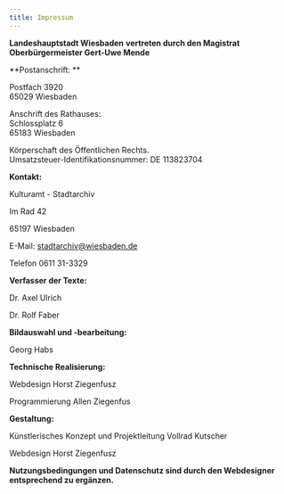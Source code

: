 ```yaml
---
title: Impressum
---
```


**Landeshauptstadt Wiesbaden**
**vertreten durch den Magistrat**
**Oberbürgermeister Gert-Uwe Mende**

**Postanschrift: **

Postfach 3920  
65029 Wiesbaden

Anschrift des Rathauses:  
Schlossplatz 6  
65183 Wiesbaden

Körperschaft des Öffentlichen Rechts.  
Umsatzsteuer-Identifikationsnummer: DE 113823704

**Kontakt:**


Kulturamt - Stadtarchiv

Im Rad 42

65197 Wiesbaden

E-Mail: stadtarchiv@wiesbaden.de

Telefon 0611 31-3329

**Verfasser der Texte:**

Dr. Axel Ulrich

Dr. Rolf Faber

**Bildauswahl und -bearbeitung:**

Georg Habs

**Technische Realisierung:**

Webdesign Horst Ziegenfusz

Programmierung Allen Ziegenfus

**Gestaltung:**

Künstlerisches Konzept und Projektleitung Vollrad Kutscher

Webdesign Horst Ziegenfusz

**Nutzungsbedingungen und Datenschutz sind durch den Webdesigner
entsprechend zu ergänzen.**
